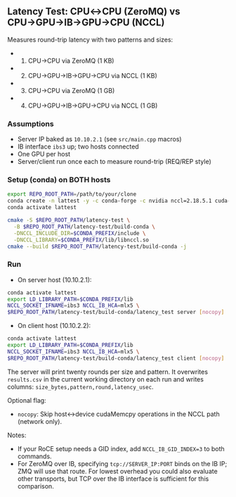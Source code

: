 ## Latency Test: CPU↔CPU (ZeroMQ) vs CPU→GPU→IB→GPU→CPU (NCCL)

Measures round-trip latency with two patterns and sizes:
- 1) CPU→CPU via ZeroMQ (1 KB)
- 2) CPU→GPU→IB→GPU→CPU via NCCL (1 KB)
- 3) CPU→CPU via ZeroMQ (1 GB)
- 4) CPU→GPU→IB→GPU→CPU via NCCL (1 GB)

### Assumptions
- Server IP baked as `10.10.2.1` (see `src/main.cpp` macros)
- IB interface `ibs3` up; two hosts connected
- One GPU per host
- Server/client run once each to measure round-trip (REQ/REP style)

### Setup (conda) on BOTH hosts
```bash
export REPO_ROOT_PATH=/path/to/your/clone
conda create -n lattest -y -c conda-forge -c nvidia nccl=2.18.5.1 cuda-cudart=12.0.107 cuda-cudart-dev=12.0.107 zeromq cppzmq ucx
conda activate lattest

cmake -S $REPO_ROOT_PATH/latency-test \
  -B $REPO_ROOT_PATH/latency-test/build-conda \
  -DNCCL_INCLUDE_DIR=$CONDA_PREFIX/include \
  -DNCCL_LIBRARY=$CONDA_PREFIX/lib/libnccl.so
cmake --build $REPO_ROOT_PATH/latency-test/build-conda -j
```

### Run
- On server host (10.10.2.1):
```bash
conda activate lattest
export LD_LIBRARY_PATH=$CONDA_PREFIX/lib
NCCL_SOCKET_IFNAME=ibs3 NCCL_IB_HCA=mlx5 \
$REPO_ROOT_PATH/latency-test/build-conda/latency_test server [nocopy]
```

- On client host (10.10.2.2):
```bash
conda activate lattest
export LD_LIBRARY_PATH=$CONDA_PREFIX/lib
NCCL_SOCKET_IFNAME=ibs3 NCCL_IB_HCA=mlx5 \
$REPO_ROOT_PATH/latency-test/build-conda/latency_test client [nocopy]
```

The server will print twenty rounds per size and pattern. It overwrites `results.csv` in the current working directory on each run and writes columns: `size_bytes,pattern,round,latency_usec`.

Optional flag:
- `nocopy`: Skip host↔device cudaMemcpy operations in the NCCL path (network only).

Notes:
- If your RoCE setup needs a GID index, add `NCCL_IB_GID_INDEX=3` to both commands.
- For ZeroMQ over IB, specifying `tcp://SERVER_IP:PORT` binds on the IB IP; ZMQ will use that route. For lowest overhead you could also evaluate other transports, but TCP over the IB interface is sufficient for this comparison.


